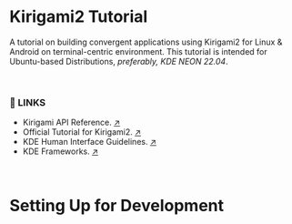 # Kirigami2 Tutorial
A tutorial on building convergent applications using Kirigami2 for Linux &amp; Android on terminal-centric environment. This tutorial is intended for Ubuntu-based Distributions, *preferably, KDE NEON 22.04*. 

<br/>

### :link: LINKS
+ Kirigami API Reference. [:arrow_upper_right:](https://api.kde.org/frameworks/kirigami/html/index.html) <br/>
+ Official Tutorial for Kirigami2. [:arrow_upper_right:](https://develop.kde.org/docs/getting-started/kirigami/)<br/>
+ KDE Human Interface Guidelines. [:arrow_upper_right:](https://develop.kde.org/hig/)<br/>
+ KDE Frameworks. [:arrow_upper_right:](https://api.kde.org/frameworks/index.html)

<br/>

# Setting Up for Development


